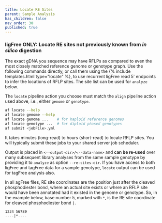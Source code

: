 ```yaml
---
title: Locate RE Sites
parent: Sample Analysis
has_children: false
nav_order: 30
published: true
---
```


### ligFree ONLY: Locate RE sites not previously known from _in silico_ digestion

The exact gDNA you sequence may have RFLPs as compared to even the 
most closely matched reference genome or genotype graph. 
Use the following commands directly, or call them using the {% include templates.html type="locate" %},
to use recurrent ligFree read 5' endpoints to infer the locations of RFLP sites.
The site list can be used for `analyze` below.

The `locate` pipeline action you choose must match the `align` pipeline action used above,
i.e., either `genome` or `genotype`.

```sh
af locate --help
af locate genome --help
af locate genome ...    # for haploid reference genomes
af locate genotype ...  # for diploid phased genotypes
af submit <jobFile>.yml
```

It takes minutes (long-read) to hours (short-read) to locate RFLP sites.
You will typically submit these jobs to your shared server job scheduler.

Output is placed in `<--output-dir>/<--data-name>` and **can be re-used**
over many subsequent library analyses from the same sample genotype
by providing it to `analyze` as option `--re-sites-dir`. 
If you have access to both ligFree and tagFree data for a sample genotype,
`locate` output can be used for tagFree analysis also.

In all agFree files, RE site coordinates are the position just after the cleaved
phosphodiester bond, where an actual site exists or where an RFLP site would have been
annotated had it existed in the genome or genotype.  So, in the example below,
base number 5, marked with `*`, is the RE site coordinate for  cleaved phosphodiester bond `|`.

```
1234 56789
----|*----
```
